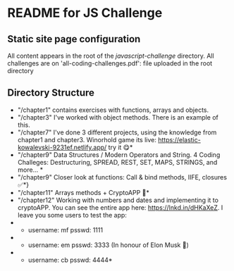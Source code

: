 # README for JS Challenge


## Static site page configuration

All content appears in the root of the *javascript-challenge* directory.
All challenges are on 'all-coding-challenges.pdf': file uploaded in the root directory

## Directory Structure

* "/chapter1" contains exercises with functions, arrays and objects.
* "/chapter3" I've worked with object methods. There is an example of this.
* "/chapter7" I've done 3 different projects, using the knowledge from chapter1 and chapter3. Winorhold game its live: https://elastic-kowalevski-9231ef.netlify.app/ try it 😋*
* "/chapter9" Data Structures / Modern Operators and String. 4 Coding Challeges: Destructuring, SPREAD, REST, SET, MAPS, STRINGS, and more... *
* "/chapter9" Closer look at functions: Call & bind methods, IIFE, closures ✅*}
* "/chapter11" Arrays methods + CryptoAPP 🤑*
* "/chapter12" Working with numbers and dates and implementing it to cryptoAPP. You can see the entire app here: https://lnkd.in/dHKaXeZ. I leave you some users to test the app:
* * username: mf psswd: 1111
* * username: em psswd: 3333 (In honour of Elon Musk 🤣)
* * username: cb psswd: 4444*




